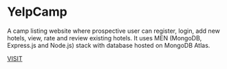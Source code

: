 # YelpCamp
A camp listing website where prospective user can register, login, add new hotels, view, rate and review existing hotels. It uses MEN (MongoDB, Express.js and Node.js) stack with database hosted on MongoDB Atlas.

[VISIT](https://hotel-finder-100.herokuapp.com/)
